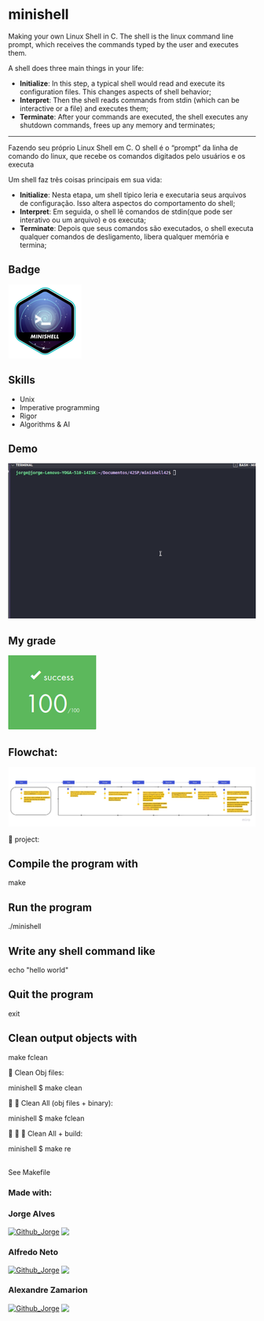 # minishell

Making your own Linux Shell in C.
The shell is the linux command line prompt, which receives the commands typed by the user and executes them.

A shell does three main things in your life:

- **Initialize**: In this step, a typical shell would read and execute its configuration files. This changes aspects of shell behavior;
- **Interpret**: Then the shell reads commands from stdin (which can be interactive or a file) and executes them;
- **Terminate**: After your commands are executed, the shell executes any shutdown commands, frees up any memory and terminates;
---------------------------------------------------------------------------------------------
Fazendo seu próprio Linux Shell em C.
O shell é  o “prompt” da linha de comando do linux, que recebe os comandos digitados pelo usuários e os executa

Um shell faz três coisas principais em sua vida:

- **Initialize**: Nesta etapa, um shell típico leria e executaria seus arquivos de configuração. Isso altera aspectos do comportamento do shell;
- **Interpret**: Em seguida, o shell lê comandos de stdin(que pode ser interativo ou um arquivo) e os executa;
- **Terminate**: Depois que seus comandos são executados, o shell executa qualquer comandos de desligamento, libera qualquer memória e termina;

## Badge
<img src="img/minishell_badge.png">

## Skills
- Unix
- Imperative programming
- Rigor
- Algorithms & AI 

## Demo
<img src="img/minishell.gif">

## My grade
<img src="img/score_minishell.png">

## Flowchat:
<img src="img/minishell_miro.jpg">


🚧 project:<br/>

## Compile the program with
make

## Run the program
./minishell

## Write any shell command like
echo "hello world"

## Quit the program
exit

## Clean output objects with
make fclean

:shower: Clean Obj files:<br/>

minishell $ make clean

:shower: :shower: Clean All (obj files + binary):<br/>

minishell $ make fclean

:shower: :shower: 🚧 Clean All + build:<br/>

minishell $ make re 

<br/>See Makefile<br/>

### Made with: <br/>
### Jorge Alves
<div style="display: inline_block">
 <a href="https://github.com/jorgeedualves/jorgeedualves" target="_blank"><img align="center" alt="Github_Jorge" height="30" width="30" src="https://cdn-icons-png.flaticon.com/128/1051/1051275.png" target="_blank"></a>
 <a href="https://www.linkedin.com/in/jorge-eduardo-alves-094b4331/" target="_blank"><img align="center"src="https://img.shields.io/badge/-LinkedIn-%230077B5?style=for-the-badge&logo=linkedin&logoColor=white" target="_blank"></a> 
</div>

### Alfredo Neto
<div style="display: inline_block">
 <a href="https://github.com/Alfredo-Neto" target="_blank"><img align="center" alt="Github_Jorge" height="30" width="30" src="https://cdn-icons-png.flaticon.com/128/1051/1051275.png" target="_blank"></a>
 <a href="https://www.linkedin.com/in/alfredo-neto-a2515814b/" target="_blank"><img align="center"src="https://img.shields.io/badge/-LinkedIn-%230077B5?style=for-the-badge&logo=linkedin&logoColor=white" target="_blank"></a> 
</div>

### Alexandre Zamarion
<div style="display: inline_block">
 <a href="https://github.com/alezamarion" target="_blank"><img align="center" alt="Github_Jorge" height="30" width="30" src="https://cdn-icons-png.flaticon.com/128/1051/1051275.png" target="_blank"></a>
 <a href="https://www.linkedin.com/in/alexandre-zamarion-cepeda-a3766323a/" target="_blank"><img align="center"src="https://img.shields.io/badge/-LinkedIn-%230077B5?style=for-the-badge&logo=linkedin&logoColor=white" target="_blank"></a> 
</div>
